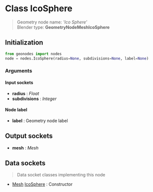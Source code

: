 
# Class IcoSphere

> Geometry node name: _'Ico Sphere'_<br>Blender type:  **GeometryNodeMeshIcoSphere**

## Initialization


```python
from geonodes import nodes
node = nodes.IcoSphere(radius=None, subdivisions=None, label=None)
```


### Arguments


#### Input sockets



- **radius** : _Float_
- **subdivisions** : _Integer_



#### Node label



- **label** : Geometry node label



## Output sockets



- **mesh** : _Mesh_



## Data sockets

> Data socket classes implementing this node


- [Mesh](../sockets/Mesh.md) [IcoSphere](../sockets/Mesh.md#icosphere) : Constructor


